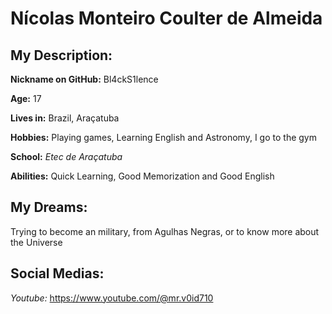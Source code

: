 # Nícolas Monteiro Coulter de Almeida

## My Description:
**Nickname on GitHub:** Bl4ckS1lence

**Age:** 17

**Lives in:** Brazil, Araçatuba

**Hobbies:** Playing games, Learning English and Astronomy, I go to the gym

**School:** *Etec de Araçatuba*

**Abilities:** Quick Learning, Good Memorization and Good English

## My Dreams:

Trying to become an military, from Agulhas Negras, or to know more about the Universe

## Social Medias:

*Youtube:* https://www.youtube.com/@mr.v0id710